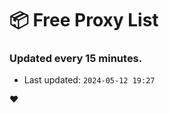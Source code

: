 # :package: Free Proxy List
### Updated every 15 minutes.

- Last updated: `2024-05-12 19:27`

:heart:
